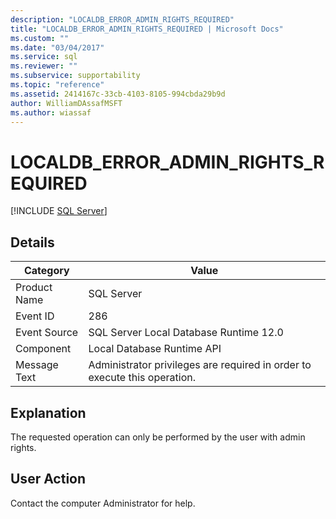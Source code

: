 ```yaml
---
description: "LOCALDB_ERROR_ADMIN_RIGHTS_REQUIRED"
title: "LOCALDB_ERROR_ADMIN_RIGHTS_REQUIRED | Microsoft Docs"
ms.custom: ""
ms.date: "03/04/2017"
ms.service: sql
ms.reviewer: ""
ms.subservice: supportability
ms.topic: "reference"
ms.assetid: 2414167c-33cb-4103-8105-994cbda29b9d
author: WilliamDAssafMSFT
ms.author: wiassaf
---
```

# LOCALDB_ERROR_ADMIN_RIGHTS_REQUIRED
 [!INCLUDE [SQL Server](../../includes/applies-to-version/sqlserver.md)]
    
## Details  
  
|Category|Value|  
|-|-|  
|Product Name|SQL Server|  
|Event ID|286|  
|Event Source|SQL Server Local Database Runtime 12.0|  
|Component|Local Database Runtime API|  
|Message Text|Administrator privileges are required in order to execute this operation.|  
  
## Explanation  
 The requested operation can only be performed by the user with admin rights.  
  
## User Action  
 Contact the computer Administrator for help.  
  
  
